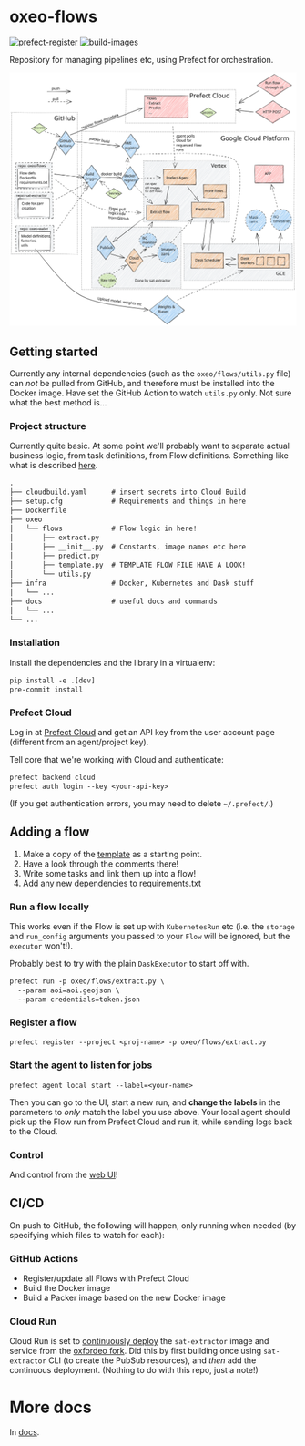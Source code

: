 # oxeo-flows
[![prefect-register](https://github.com/oxfordeo/oxeo-flows/actions/workflows/prefect-register.yml/badge.svg)](https://github.com/oxfordeo/oxeo-flows/actions/workflows/prefect-register.yml)
[![build-images](https://github.com/oxfordeo/oxeo-flows/actions/workflows/build-images.yml/badge.svg)](https://github.com/oxfordeo/oxeo-flows/actions/workflows/build-images.yml)

Repository for managing pipelines etc, using Prefect for orchestration.

![Infrastructure diagram](./diagram.svg)

## Getting started
Currently any internal dependencies (such as the `oxeo/flows/utils.py` file) can *not* be pulled from GitHub, and therefore must be installed into the Docker image.
Have set the GitHub Action to watch `utils.py` only. Not sure what the best method is...

### Project structure
Currently quite basic. At some point we'll probably want to separate actual business logic, from task definitions, from Flow definitions.
Something like what is described [here](https://github.com/PrefectHQ/prefect/issues/1300).

```
.
├── cloudbuild.yaml      # insert secrets into Cloud Build
├── setup.cfg            # Requirements and things in here
├── Dockerfile
├── oxeo
│   └── flows            # Flow logic in here!
│       ├── extract.py
│       ├── __init__.py  # Constants, image names etc here
│       ├── predict.py
│       ├── template.py  # TEMPLATE FLOW FILE HAVE A LOOK!
│       └── utils.py
├── infra                # Docker, Kubernetes and Dask stuff
│   └── ...
├── docs                 # useful docs and commands
│   └── ...
└── ...
```

### Installation
Install the dependencies and the library in a virtualenv:
```
pip install -e .[dev]
pre-commit install
```

### Prefect Cloud
Log in at [Prefect Cloud](https://cloud.prefect.io/) and get an API key from the user account page (different from an agent/project key).

Tell core that we're working with Cloud and authenticate:
```
prefect backend cloud
prefect auth login --key <your-api-key>
```
(If you get authentication errors, you may need to delete `~/.prefect/`.)

## Adding a flow
1. Make a copy of the [template](./oxeo/flows/template.py) as a starting point.
2. Have a look through the comments there!
3. Write some tasks and link them up into a flow!
4. Add any new dependencies to requirements.txt

### Run a flow locally
This works even if the Flow is set up with `KubernetesRun` etc
(i.e. the `storage` and `run_config` arguments you passed to your `Flow` will be ignored, but the `executor` won't!).

Probably best to try with the plain `DaskExecutor` to start off with.
```
prefect run -p oxeo/flows/extract.py \
  --param aoi=aoi.geojson \
  --param credentials=token.json
```

### Register a flow
```
prefect register --project <proj-name> -p oxeo/flows/extract.py
```

### Start the agent to listen for jobs
```
prefect agent local start --label=<your-name>
```

Then you can go to the UI, start a new run, and **change the labels** in the parameters to *only* match the label you use above.
Your local agent should pick up the Flow run from Prefect Cloud and run it, while sending logs back to the Cloud.

### Control
And control from the [web UI](https://cloud.prefect.io/)!

## CI/CD
On push to GitHub, the following will happen, only running when needed (by specifying which files to watch for each):
### GitHub Actions
- Register/update all Flows with Prefect Cloud
- Build the Docker image
- Build a Packer image based on the new Docker image

### Cloud Run
Cloud Run is set to [continuously deploy](https://cloud.google.com/run/docs/continuous-deployment-with-cloud-build) the `sat-extractor` image and service from the [oxfordeo fork](https://github.com/oxfordeo/sat-extractor). Did this by first building once using `sat-extractor` CLI (to create the PubSub resources), and *then* add the continuous deployment. (Nothing to do with this repo, just a note!)

# More docs
In [docs](docs/).

